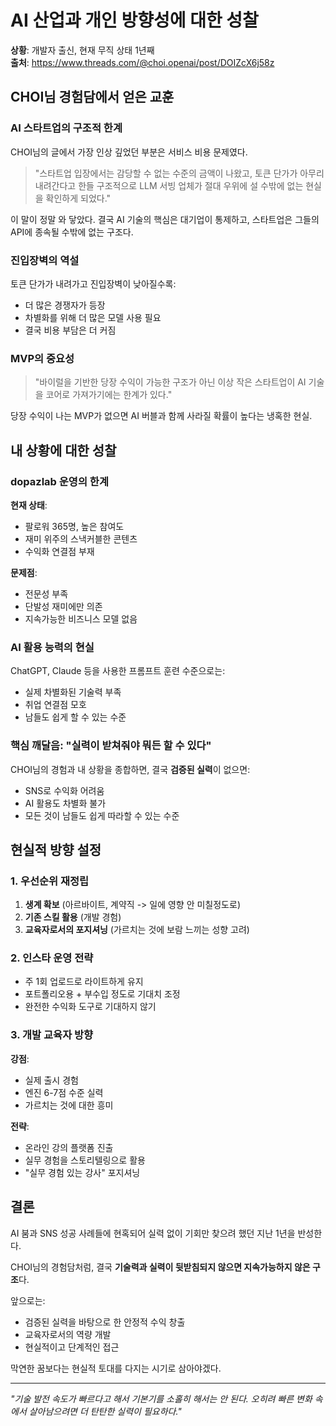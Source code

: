 # AI 산업과 개인 방향성에 대한 성찰

**상황**: 개발자 출신, 현재 무직 상태 1년째<br>
**출처**: https://www.threads.com/@choi.openai/post/DOIZcX6j58z


## CHOI님 경험담에서 얻은 교훈

### AI 스타트업의 구조적 한계

CHOI님의 글에서 가장 인상 깊었던 부분은 서비스 비용 문제였다.

> "스타트업 입장에서는 감당할 수 없는 수준의 금액이 나왔고, 토큰 단가가 아무리 내려간다고 한들 구조적으로 LLM 서빙 업체가 절대 우위에 설 수밖에 없는 현실을 확인하게 되었다."

이 말이 정말 와 닿았다. 결국 AI 기술의 핵심은 대기업이 통제하고, 스타트업은 그들의 API에 종속될 수밖에 없는 구조다.

### 진입장벽의 역설

토큰 단가가 내려가고 진입장벽이 낮아질수록:
- 더 많은 경쟁자가 등장
- 차별화를 위해 더 많은 모델 사용 필요
- 결국 비용 부담은 더 커짐

### MVP의 중요성

> "바이럴을 기반한 당장 수익이 가능한 구조가 아닌 이상 작은 스타트업이 AI 기술을 코어로 가져가기에는 한계가 있다."

당장 수익이 나는 MVP가 없으면 AI 버블과 함께 사라질 확률이 높다는 냉혹한 현실.

## 내 상황에 대한 성찰

### dopazlab 운영의 한계

**현재 상태**:
- 팔로워 365명, 높은 참여도
- 재미 위주의 스낵커블한 콘텐츠
- 수익화 연결점 부재

**문제점**:
- 전문성 부족
- 단발성 재미에만 의존
- 지속가능한 비즈니스 모델 없음

### AI 활용 능력의 현실

ChatGPT, Claude 등을 사용한 프롬프트 훈련 수준으로는:
- 실제 차별화된 기술력 부족
- 취업 연결점 모호
- 남들도 쉽게 할 수 있는 수준

### 핵심 깨달음: "실력이 받쳐줘야 뭐든 할 수 있다"

CHOI님의 경험과 내 상황을 종합하면, 결국 **검증된 실력**이 없으면:
- SNS로 수익화 어려움
- AI 활용도 차별화 불가
- 모든 것이 남들도 쉽게 따라할 수 있는 수준

## 현실적 방향 설정

### 1. 우선순위 재정립
1. **생계 확보** (아르바이트, 계약직 -> 일에 영향 안 미칠정도로)
2. **기존 스킬 활용** (개발 경험)
3. **교육자로서의 포지셔닝** (가르치는 것에 보람 느끼는 성향 고려)

### 2. 인스타 운영 전략
- 주 1회 업로드로 라이트하게 유지
- 포트폴리오용 + 부수입 정도로 기대치 조정
- 완전한 수익화 도구로 기대하지 않기

### 3. 개발 교육자 방향
**강점**:
- 실제 출시 경험
- 엔진 6-7점 수준 실력
- 가르치는 것에 대한 흥미

**전략**:
- 온라인 강의 플랫폼 진출
- 실무 경험을 스토리텔링으로 활용
- "실무 경험 있는 강사" 포지셔닝

## 결론

AI 붐과 SNS 성공 사례들에 현혹되어 실력 없이 기회만 찾으려 했던 지난 1년을 반성한다. 

CHOI님의 경험담처럼, 결국 **기술력과 실력이 뒷받침되지 않으면 지속가능하지 않은 구조**다. 

앞으로는:
- 검증된 실력을 바탕으로 한 안정적 수익 창출
- 교육자로서의 역량 개발
- 현실적이고 단계적인 접근

막연한 꿈보다는 현실적 토대를 다지는 시기로 삼아야겠다.

---

*"기술 발전 속도가 빠르다고 해서 기본기를 소홀히 해서는 안 된다. 오히려 빠른 변화 속에서 살아남으려면 더 탄탄한 실력이 필요하다."*
